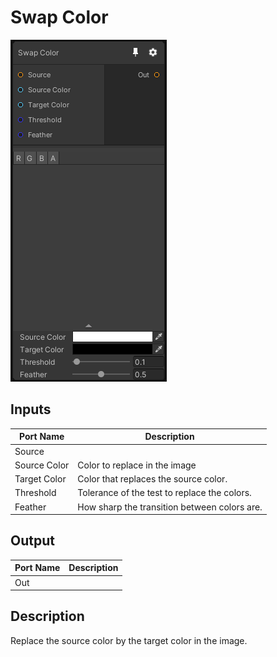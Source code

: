 # Swap Color
![Mixture.ColorSwapNode](../../images/Mixture.ColorSwapNode.png)
## Inputs
Port Name | Description
--- | ---
Source | 
Source Color | Color to replace in the image
Target Color | Color that replaces the source color.
Threshold | Tolerance of the test to replace the colors.
Feather | How sharp the transition between colors are.

## Output
Port Name | Description
--- | ---
Out | 

## Description
Replace the source color by the target color in the image.

